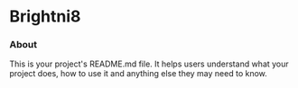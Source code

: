 Brightni8
=========

### About

This is your project's README.md file. It helps users understand what your
project does, how to use it and anything else they may need to know.